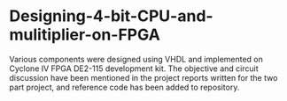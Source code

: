 # Designing-4-bit-CPU-and-mulitiplier-on-FPGA
 Various components were designed using VHDL and implemented on Cyclone IV FPGA DE2-115 development kit. The objective and circuit discussion have been mentioned in the project reports written for the two part project, and reference code has been added to repository.
